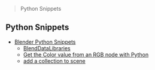 > Python Snippets
## Python Snippets
- [Blender Python Snippets](Blender%20Python%20Snippets/README.md)
	- [BlendDataLibraries](Blender%20Python%20Snippets/BlendDataLibraries.md)
	- [Get the Color value from an RGB node with Python](Blender%20Python%20Snippets/Get%20the%20Color%20value%20from%20an%20RGB%20node%20with%20Python.md)
	- [add a collection to scene](Blender%20Python%20Snippets/add%20a%20collection%20to%20scene.md)